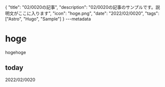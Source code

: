 {
  "title": "02/0020の記事",
  "description": "02/0020の記事のサンプルです。説明文がここに入ります",
  "icon": "hoge.png",
  "date": "2022/02/0020",
  "tags": ["Astro", "Hugo", "Sample"]
}
---metadata

# hoge
hogehoge

## today
2022/02/0020